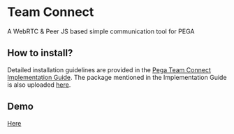 # Team Connect
A WebRTC &amp; Peer JS based simple communication tool for PEGA

## How to install?

Detailed installation guidelines are provided in the [Pega Team Connect Implementation Guide](https://github.com/glahiri/teamconnect/blob/master/Pega%20Team%20Connect%20Implementation%20Guide%20v1.0.pdf). The package mentioned in the Implementation Guide is also uploaded [here](https://github.com/glahiri/teamconnect/blob/master/TeamConnect_20200616T145834687_010101_20200621T172407_GMT.zip).

## Demo

[Here](https://youtu.be/srS0xkCEHzw)
